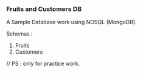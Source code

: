 ### Fruits and Customers DB

A Sample Database work using NOSQL (MongoDB).

Schemas :
1. Fruits
2. Customers

// PS : only for practice work.
